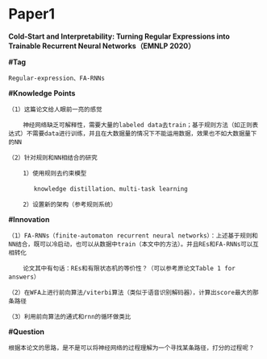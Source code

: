 # Paper1

**Cold-Start and Interpretability: Turning Regular Expressions into Trainable Recurrent Neural Networks（EMNLP 2020）**

**#Tag**

    Regular-expression、FA-RNNs

**#Knowledge Points**

    （1）这篇论文给人眼前一亮的感觉
    
        神经网络缺乏可解释性，需要大量的labeled data去train；基于规则方法（如正则表达式）不需要data进行训练，并且在大数据量的情况下不能运用数据，效果也不如大数据量下的NN
    
    （2）针对规则和NN相结合的研究
    
        1）使用规则去约束模型
        
           knowledge distillation、multi-task learning
        
        2）设置新的架构（参考规则系统）

**#Innovation**

    （1）FA-RNNs（finite-automaton recurrent neural networks）：上述基于规则和NN结合，既可以冷启动，也可以从数据中train（本文中的方法）。并且REs和FA-RNNs可以互相转化
    
        论文其中有句话：REs和有限状态机的等价性？（可以参考原论文Table 1 for answers）
     
    （2）在WFA上进行前向算法/viterbi算法（类似于语音识别解码器），计算出score最大的那条路径
    
    （3）利用前向算法的通式和rnn的循环做类比

**#Question**

    根据本论文的思路，是不是可以将神经网络的过程理解为一个寻找某条路径，打分的过程呢？
